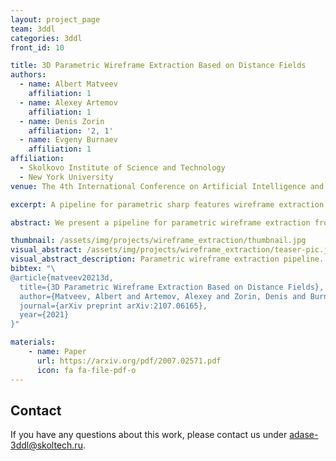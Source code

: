 ```yaml
---
layout: project_page
team: 3ddl
categories: 3ddl
front_id: 10

title: 3D Parametric Wireframe Extraction Based on Distance Fields
authors:
  - name: Albert Matveev
    affiliation: 1
  - name: Alexey Artemov
    affiliation: 1
  - name: Denis Zorin
    affiliation: '2, 1'
  - name: Evgeny Burnaev
    affiliation: 1
affiliation:
  - Skolkovo Institute of Science and Technology
  - New York University
venue: The 4th International Conference on Artificial Intelligence and Pattern Recognition 2021

excerpt: A pipeline for parametric sharp features wireframe extraction from densely sampled point clouds. 

abstract: We present a pipeline for parametric wireframe extraction from densely sampled point clouds. Our approach processes a scalar distance field that represents proximity to the nearest sharp feature curve. In intermediate stages, it detects corners, constructs curve segmentation, and builds a topological graph fitted to the wireframe. As an output, we produce parametric spline curves that can be edited and sampled arbitrarily. We evaluate our method on 50 complex 3D shapes and compare it to the novel deep learning-based technique, demonstrating superior quality. 

thumbnail: /assets/img/projects/wireframe_extraction/thumbnail.jpg
visual_abstract: /assets/img/projects/wireframe_extraction/teaser-pic.jpg
visual_abstract_description: Parametric wireframe extraction pipeline. (a) -- dense point cloud with estimated distance field, (b) -- sharp point skeleton with color-coded segmentation into individual curves (note the black clusters corresponding to the detected corner neighborhoods), (c) -- optimized topological graph with final corner points (red), (d) -- extracted parametric wireframe, (e) -- ground-truth parametric wireframe.
bibtex: "\
@article{matveev20213d,
  title={3D Parametric Wireframe Extraction Based on Distance Fields},
  author={Matveev, Albert and Artemov, Alexey and Zorin, Denis and Burnaev, Evgeny},
  journal={arXiv preprint arXiv:2107.06165},
  year={2021}
}"

materials:
    - name: Paper
      url: https://arxiv.org/pdf/2007.02571.pdf
      icon: fa fa-file-pdf-o
---
```

## Contact
If you have any questions about this work, please contact us under [adase-3ddl@skoltech.ru](mailto:adase-3ddl@skoltech.ru).
